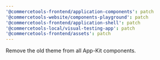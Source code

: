 ```yaml
---
'@commercetools-frontend/application-components': patch
'@commercetools-website/components-playground': patch
'@commercetools-frontend/application-shell': patch
'@commercetools-local/visual-testing-app': patch
'@commercetools-frontend/assets': patch
---
```


Remove the old theme from all App-Kit components.
